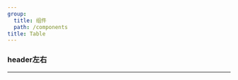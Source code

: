 ```yaml
---
group:
  title: 组件
  path: /components
title: Table
---
```


### header左右
****
<code src="./table.tsx">
